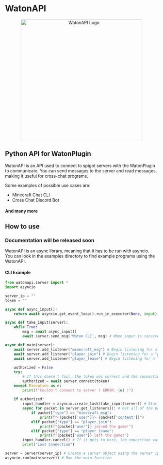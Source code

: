 # WatonAPI
<p align="center">
    <img src="logo.png" width="400" alt="WatonAPI Logo">
</p>

## Python API for WatonPlugin
WatonAPI is an API used to connect to spigot servers with the WatonPlugin to communicate.
You can send messages to the server and read messages, making it useful for cross-chat programs.

Some examples of possible use cases are:
* Minecraft Chat CLI
* Cross Chat Discord Bot

#### And many more

## How to use

### Documentation will be released soon

WatonAPI is an async library, meaning that it has to be run with asyncio. 
You can look in the examples directory to find example programs using the WatonAPI.
#### CLI Example
```py
from watonapi.server import *
import asyncio

server_ip = ""
token = ""

async def async_input():
    return await asyncio.get_event_loop().run_in_executor(None, input)

async def take_input(server):
    while True:
        msg = await async_input()
        await server.send_msg('Waton CLI', msg) # When input is received, send it to the server

async def main(server):
    await server.add_listener("minecraft_msg") # Begin listening for a "minecraft_msg" packet
    await server.add_listener("player_join") # Begin listening for a "player_join" packet
    await server.add_listener("player_leave") # Begin listening for a "player_leave" packet
    
    authorized = False
    try:
        # If this doesn't fail, the token was correct and the connection authorized
        authorized = await server.connect(token)
    except Exception as e:
        print(f"Couldn't connect to server ( ERROR: {e} )")
    
    if authorized:
        input_handler = asyncio.create_task(take_input(server)) # Start an async task to get user input
        async for packet in server.get_listeners(): # Get all of the packets that we are listening for
            if packet["type"] == "minecraft_msg":
                print(f"<{packet['user']}> {packet['content']}")
            elif packet["type"] == "player_join":
                print(f"{packet['user']} joined the game!")
            elif packet["type"] == "player_leave":
                print(f"{packet['user']} left the game!")
        input_handler.cancel() # If it gets to here, the connection was lost
        print("Lost Connection")

server = Server(server_ip) # Create a server object using the server ip
asyncio.run(main(server)) # Run the main function

```
